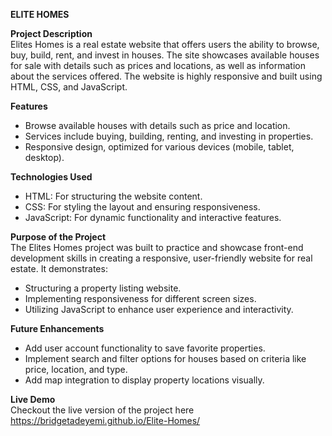 **ELITE HOMES**

**Project Description**  
Elites Homes is a real estate website that offers users the ability to browse, buy, build, rent, and invest in houses. The site showcases available houses for sale with details such as prices and locations, as well as information about the services offered. The website is highly responsive and built using HTML, CSS, and JavaScript.

**Features**    
- Browse available houses with details such as price and location.
- Services include buying, building, renting, and investing in properties.
- Responsive design, optimized for various devices (mobile, tablet, desktop).
  
**Technologies Used**    
- HTML: For structuring the website content.     
- CSS: For styling the layout and ensuring responsiveness.       
- JavaScript: For dynamic functionality and interactive features.
  
**Purpose of the Project**   
The Elites Homes project was built to practice and showcase front-end development skills in creating a responsive, user-friendly website for real estate. It demonstrates:     
- Structuring a property listing website.    
- Implementing responsiveness for different screen sizes.    
- Utilizing JavaScript to enhance user experience and interactivity.
  
**Future Enhancements**    
- Add user account functionality to save favorite properties.    
- Implement search and filter options for houses based on criteria like price, location, and type.    
- Add map integration to display property locations visually.

**Live Demo**    
Checkout the live version of the project here  https://bridgetadeyemi.github.io/Elite-Homes/
  
